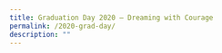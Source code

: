```yaml
---
title: Graduation Day 2020 – Dreaming with Courage
permalink: /2020-grad-day/
description: ""
---
```

